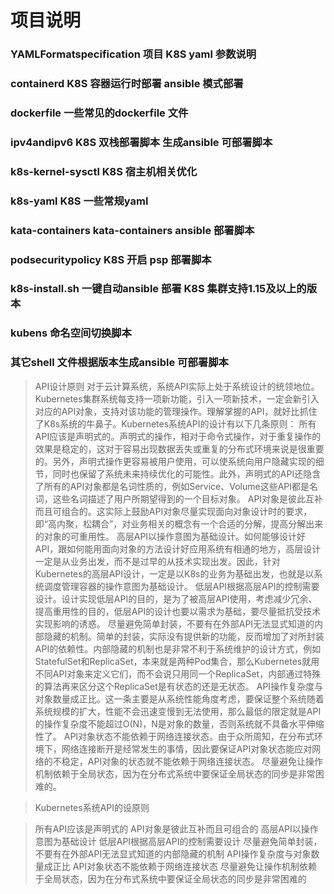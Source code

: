 # 项目说明
### YAMLFormatspecification  项目 K8S yaml 参数说明

### containerd K8S 容器运行时部署 ansible 模式部署

### dockerfile 一些常见的dockerfile 文件

### ipv4andipv6 K8S 双栈部署脚本 生成ansible 可部署脚本

### k8s-kernel-sysctl K8S 宿主机相关优化

### k8s-yaml K8S 一些常规yaml
 
### kata-containers kata-containers ansible 部署脚本

### podsecuritypolicy K8S 开启 psp 部署脚本

### k8s-install.sh 一键自动ansible 部署 K8S 集群支持1.15及以上的版本

### kubens 命名空间切换脚本

### 其它shell 文件根据版本生成ansible 可部署脚本

> API设计原则
对于云计算系统，系统API实际上处于系统设计的统领地位。Kubernetes集群系统每支持一项新功能，引入一项新技术，一定会新引入对应的API对象，支持对该功能的管理操作。理解掌握的API，就好比抓住了K8s系统的牛鼻子。Kubernetes系统API的设计有以下几条原则：
所有API应该是声明式的。声明式的操作，相对于命令式操作，对于重复操作的效果是稳定的，这对于容易出现数据丢失或重复的分布式环境来说是很重要的。另外，声明式操作更容易被用户使用，可以使系统向用户隐藏实现的细节，同时也保留了系统未来持续优化的可能性。此外，声明式的API还隐含了所有的API对象都是名词性质的，例如Service、Volume这些API都是名词，这些名词描述了用户所期望得到的一个目标对象。 
API对象是彼此互补而且可组合的。这实际上鼓励API对象尽量实现面向对象设计时的要求，即“高内聚，松耦合”，对业务相关的概念有一个合适的分解，提高分解出来的对象的可重用性。 
高层API以操作意图为基础设计。如何能够设计好API，跟如何能用面向对象的方法设计好应用系统有相通的地方，高层设计一定是从业务出发，而不是过早的从技术实现出发。因此，针对Kubernetes的高层API设计，一定是以K8s的业务为基础出发，也就是以系统调度管理容器的操作意图为基础设计。 
低层API根据高层API的控制需要设计。设计实现低层API的目的，是为了被高层API使用，考虑减少冗余、提高重用性的目的，低层API的设计也要以需求为基础，要尽量抵抗受技术实现影响的诱惑。 
尽量避免简单封装，不要有在外部API无法显式知道的内部隐藏的机制。简单的封装，实际没有提供新的功能，反而增加了对所封装API的依赖性。内部隐藏的机制也是非常不利于系统维护的设计方式，例如StatefulSet和ReplicaSet，本来就是两种Pod集合，那么Kubernetes就用不同API对象来定义它们，而不会说只用同一个ReplicaSet，内部通过特殊的算法再来区分这个ReplicaSet是有状态的还是无状态。 
API操作复杂度与对象数量成正比。这一条主要是从系统性能角度考虑，要保证整个系统随着系统规模的扩大，性能不会迅速变慢到无法使用，那么最低的限定就是API的操作复杂度不能超过O(N)，N是对象的数量，否则系统就不具备水平伸缩性了。 
API对象状态不能依赖于网络连接状态。由于众所周知，在分布式环境下，网络连接断开是经常发生的事情，因此要保证API对象状态能应对网络的不稳定，API对象的状态就不能依赖于网络连接状态。 
尽量避免让操作机制依赖于全局状态，因为在分布式系统中要保证全局状态的同步是非常困难的。

> Kubernetes系统API的设原则

> 所有API应该是声明式的
API对象是彼此互补而且可组合的
高层API以操作意图为基础设计
低层API根据高层API的控制需要设计
尽量避免简单封装，不要有在外部API无法显式知道的内部隐藏的机制
API操作复杂度与对象数量成正比
API对象状态不能依赖于网络连接状态
尽量避免让操作机制依赖于全局状态，因为在分布式系统中要保证全局状态的同步是非常困难的

